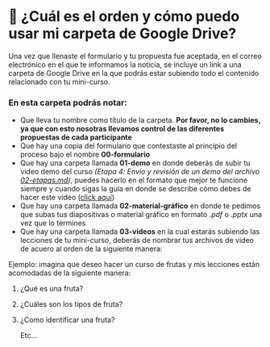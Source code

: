 # 🤔 ¿Cuál es el orden y cómo puedo usar mi carpeta de Google Drive? 

Una vez que llenaste el formulario y tu propuesta fue aceptada, en el correo electrónico en el que te informamos la noticia, se incluye un link a una carpeta de Google Drive en la que podrás estar subiendo todo el contenido relacionado con tu mini-curso. 

### En esta carpeta podrás notar: 
- Que lleva tu nombre como título de la carpeta. **Por favor, no lo cambies, ya que con esto nosotras llevamos control de las diferentes propuestas de cada participante**
- Que hay una copia del formulario que contestaste al principio del proceso bajo el nombre **00-formulario**
- Que hay una carpeta llamada **01-demo** en donde deberás de subir tu video demo del curso *(Etapa 4️: Envío y revisión de un demo del archivo [02-etapas.md](https://github.com/patroneshermosos-oficial/make-a-minicourse/blob/main/General/02-etapas.md))*, puedes hacerlo en el formato que mejor te funcione siempre y cuando sigas la guía en donde se describe cómo debes de hacer este video ([click aquí](https://github.com/patroneshermosos-oficial/make-a-minicourse/blob/main/General/anexo01-como-grabar-un-demo.md))
- Que hay una carpeta llamada **02-material-gráfico** en donde te pedimos que subas tus diapositivas o material gráfico en formato *.pdf* o *.pptx* una vez que lo termines
- Que hay una carpeta llamada **03-videos** en la cual estarás subiendo las lecciones de tu mini-curso, deberás de nombrar tus archivos de video de acuero al orden de la siguiente manera:

Ejemplo: imagina que deseo hacer un curso de frutas y mis lecciones están acomodadas de la siguiente manera: 
1. ¿Qué es una fruta?
2. ¿Cuáles son los tipos de fruta?
3. ¿Como identificar una fruta?


   Etc...

   
